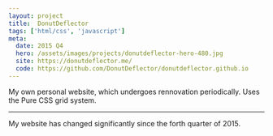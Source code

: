 ```yaml
---
layout: project
title:  DonutDeflector
tags: ['html/css', 'javascript']
meta:
  date: 2015 Q4
  hero: /assets/images/projects/donutdeflector-hero-480.jpg
  site: https://donutdeflector.me/
  code: https://github.com/DonutDeflector/donutdeflector.github.io
---
```


My own personal website, which undergoes rennovation
periodically. Uses the Pure CSS grid system.

---

My website has changed significantly since the forth quarter of 2015.
